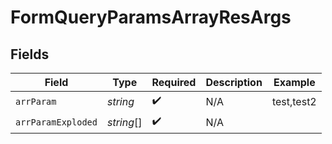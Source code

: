 # FormQueryParamsArrayResArgs


## Fields

| Field              | Type               | Required           | Description        | Example            |
| ------------------ | ------------------ | ------------------ | ------------------ | ------------------ |
| `arrParam`         | *string*           | :heavy_check_mark: | N/A                | test,test2         |
| `arrParamExploded` | *string*[]         | :heavy_check_mark: | N/A                |                    |